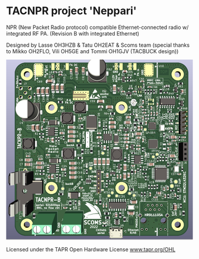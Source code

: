 # TACNPR project 'Neppari'

NPR (New Packet Radio protocol) compatible Ethernet-connected radio w/ integrated RF PA.
(Revision B with integrated Ethernet)

Designed by Lasse OH3HZB & Tatu OH2EAT & Scoms team (special thanks to Mikko OH2FLO, Vili OH5GE and Tommi OH1GJV (TACBUCK design))

![3D](TACNPR-revB-3D-top.jpg)

Licensed under the TAPR Open Hardware License 
www.tapr.org/OHL
